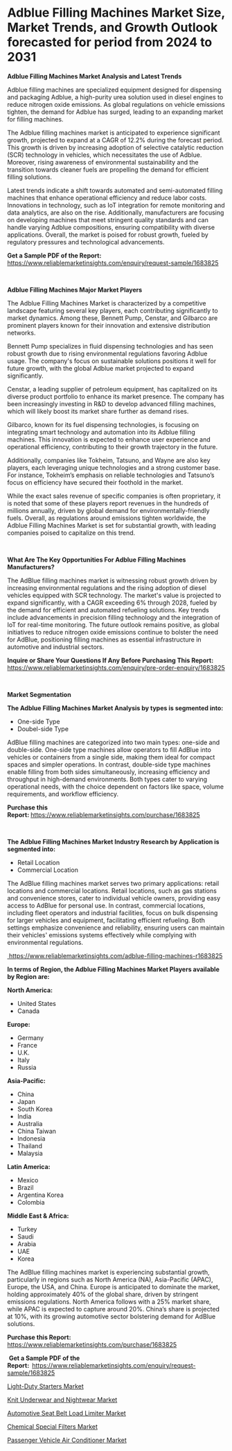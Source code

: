 <p><h1>Adblue Filling Machines Market Size, Market Trends, and Growth Outlook forecasted for period from 2024 to 2031</h1></p><p><strong>Adblue Filling Machines Market Analysis and Latest Trends</strong></p>
<p><p>Adblue filling machines are specialized equipment designed for dispensing and packaging Adblue, a high-purity urea solution used in diesel engines to reduce nitrogen oxide emissions. As global regulations on vehicle emissions tighten, the demand for Adblue has surged, leading to an expanding market for filling machines.</p><p>The Adblue filling machines market is anticipated to experience significant growth, projected to expand at a CAGR of 12.2% during the forecast period. This growth is driven by increasing adoption of selective catalytic reduction (SCR) technology in vehicles, which necessitates the use of Adblue. Moreover, rising awareness of environmental sustainability and the transition towards cleaner fuels are propelling the demand for efficient filling solutions.</p><p>Latest trends indicate a shift towards automated and semi-automated filling machines that enhance operational efficiency and reduce labor costs. Innovations in technology, such as IoT integration for remote monitoring and data analytics, are also on the rise. Additionally, manufacturers are focusing on developing machines that meet stringent quality standards and can handle varying Adblue compositions, ensuring compatibility with diverse applications. Overall, the market is poised for robust growth, fueled by regulatory pressures and technological advancements.</p></p>
<p><strong>Get a Sample PDF of the Report:&nbsp;</strong> <a href="https://www.reliablemarketinsights.com/enquiry/request-sample/1683825?utm_campaign=1340&utm_medium=2&utm_source=Github&utm_content=ia&utm_term=15102024&utm_id=adblue-filling-machines">https://www.reliablemarketinsights.com/enquiry/request-sample/1683825</a></p>
<p>&nbsp;</p>
<p><strong>Adblue Filling Machines Major Market Players</strong></p>
<p><p>The Adblue Filling Machines Market is characterized by a competitive landscape featuring several key players, each contributing significantly to market dynamics. Among these, Bennett Pump, Censtar, and Gilbarco are prominent players known for their innovation and extensive distribution networks. </p><p>Bennett Pump specializes in fluid dispensing technologies and has seen robust growth due to rising environmental regulations favoring Adblue usage. The company's focus on sustainable solutions positions it well for future growth, with the global Adblue market projected to expand significantly.</p><p>Censtar, a leading supplier of petroleum equipment, has capitalized on its diverse product portfolio to enhance its market presence. The company has been increasingly investing in R&D to develop advanced filling machines, which will likely boost its market share further as demand rises.</p><p>Gilbarco, known for its fuel dispensing technologies, is focusing on integrating smart technology and automation into its Adblue filling machines. This innovation is expected to enhance user experience and operational efficiency, contributing to their growth trajectory in the future.</p><p>Additionally, companies like Tokheim, Tatsuno, and Wayne are also key players, each leveraging unique technologies and a strong customer base. For instance, Tokheim’s emphasis on reliable technologies and Tatsuno’s focus on efficiency have secured their foothold in the market.</p><p>While the exact sales revenue of specific companies is often proprietary, it is noted that some of these players report revenues in the hundreds of millions annually, driven by global demand for environmentally-friendly fuels. Overall, as regulations around emissions tighten worldwide, the Adblue Filling Machines Market is set for substantial growth, with leading companies poised to capitalize on this trend.</p></p>
<p>&nbsp;</p>
<p><strong>What Are The Key Opportunities For Adblue Filling Machines Manufacturers?</strong></p>
<p><p>The AdBlue filling machines market is witnessing robust growth driven by increasing environmental regulations and the rising adoption of diesel vehicles equipped with SCR technology. The market's value is projected to expand significantly, with a CAGR exceeding 6% through 2028, fueled by the demand for efficient and automated refueling solutions. Key trends include advancements in precision filling technology and the integration of IoT for real-time monitoring. The future outlook remains positive, as global initiatives to reduce nitrogen oxide emissions continue to bolster the need for AdBlue, positioning filling machines as essential infrastructure in automotive and industrial sectors.</p></p>
<p><strong>Inquire or Share Your Questions If Any Before Purchasing This Report:</strong> <a href="https://www.reliablemarketinsights.com/enquiry/pre-order-enquiry/1683825?utm_campaign=1340&utm_medium=2&utm_source=Github&utm_content=ia&utm_term=15102024&utm_id=adblue-filling-machines">https://www.reliablemarketinsights.com/enquiry/pre-order-enquiry/1683825</a></p>
<p>&nbsp;</p>
<p><strong>Market Segmentation</strong></p>
<p><strong>The Adblue Filling Machines Market Analysis by types is segmented into:</strong></p>
<p><ul><li>One-side Type</li><li>Doubel-side Type</li></ul></p>
<p><p>AdBlue filling machines are categorized into two main types: one-side and double-side. One-side type machines allow operators to fill AdBlue into vehicles or containers from a single side, making them ideal for compact spaces and simpler operations. In contrast, double-side type machines enable filling from both sides simultaneously, increasing efficiency and throughput in high-demand environments. Both types cater to varying operational needs, with the choice dependent on factors like space, volume requirements, and workflow efficiency.</p></p>
<p><strong>Purchase this Report:&nbsp;</strong><a href="https://www.reliablemarketinsights.com/purchase/1683825?utm_campaign=1340&utm_medium=2&utm_source=Github&utm_content=ia&utm_term=15102024&utm_id=adblue-filling-machines">https://www.reliablemarketinsights.com/purchase/1683825</a></p>
<p>&nbsp;</p>
<p><strong>The Adblue Filling Machines Market Industry Research by Application is segmented into:</strong></p>
<p><ul><li>Retail Location</li><li>Commercial Location</li></ul></p>
<p><p>The AdBlue filling machines market serves two primary applications: retail locations and commercial locations. Retail locations, such as gas stations and convenience stores, cater to individual vehicle owners, providing easy access to AdBlue for personal use. In contrast, commercial locations, including fleet operators and industrial facilities, focus on bulk dispensing for larger vehicles and equipment, facilitating efficient refueling. Both settings emphasize convenience and reliability, ensuring users can maintain their vehicles' emissions systems effectively while complying with environmental regulations.</p></p>
<p><a href="https://www.reliablemarketinsights.com/adblue-filling-machines-r1683825?utm_campaign=1340&utm_medium=2&utm_source=Github&utm_content=ia&utm_term=15102024&utm_id=adblue-filling-machines">&nbsp;https://www.reliablemarketinsights.com/adblue-filling-machines-r1683825</a></p>
<p><strong>In terms of Region, the Adblue Filling Machines Market Players available by Region are:</strong></p>
<p>
    <p> <strong> North America: </strong>
        <ul>
            <li>United States</li>
            <li>Canada</li>
        </ul>
        </p> 
    <p> <strong> Europe: </strong>
        <ul>
            <li>Germany</li>
            <li>France</li>
            <li>U.K.</li>
            <li>Italy</li>
            <li>Russia</li>
        </ul>
        </p> 
    <p> <strong> Asia-Pacific: </strong>
        <ul>
            <li>China</li>
            <li>Japan</li>
            <li>South Korea</li>
            <li>India</li>
            <li>Australia</li>
            <li>China Taiwan</li>
            <li>Indonesia</li>
            <li>Thailand</li>
            <li>Malaysia</li>
        </ul>
        </p> 
    <p> <strong> Latin America: </strong>
        <ul>
            <li>Mexico</li>
            <li>Brazil</li>
            <li>Argentina Korea</li>
            <li>Colombia</li>
        </ul>
        </p> 
    <p> <strong> Middle East & Africa: </strong>
        <ul>
            <li>Turkey</li>
            <li>Saudi</li>
            <li>Arabia</li>
            <li>UAE</li>
            <li>Korea</li>
        </ul>
    </p>
    </p>
<p><p>The AdBlue filling machines market is experiencing substantial growth, particularly in regions such as North America (NA), Asia-Pacific (APAC), Europe, the USA, and China. Europe is anticipated to dominate the market, holding approximately 40% of the global share, driven by stringent emissions regulations. North America follows with a 25% market share, while APAC is expected to capture around 20%. China’s share is projected at 10%, with its growing automotive sector bolstering demand for AdBlue solutions.</p></p>
<p><strong>Purchase this Report: </strong><a href="https://www.reliablemarketinsights.com/purchase/1683825?utm_campaign=1340&utm_medium=2&utm_source=Github&utm_content=ia&utm_term=15102024&utm_id=adblue-filling-machines">https://www.reliablemarketinsights.com/purchase/1683825</a></p>
<p>&nbsp;<strong>Get a Sample PDF of the Report:&nbsp;&nbsp;</strong><a href="https://www.reliablemarketinsights.com/enquiry/request-sample/1683825?utm_campaign=1340&utm_medium=2&utm_source=Github&utm_content=ia&utm_term=15102024&utm_id=adblue-filling-machines">https://www.reliablemarketinsights.com/enquiry/request-sample/1683825</a></p>
<p><strong></strong></p>
<p><p><a href="https://www.linkedin.com/pulse/comprehensive-light-duty-starters-market-report-regional-analysis-ujhef?trk=public_post_embed_feed-article-content&utm_campaign=1340&utm_medium=2&utm_source=Github&utm_content=ia&utm_term=15102024&utm_id=adblue-filling-machines">Light-Duty Starters Market</a></p><p><a href="https://github.com/WillieWoodard/Market-Research-Report-List-6/blob/main/knit-underwear-and-nightwear-market.md?utm_campaign=1340&utm_medium=2&utm_source=Github&utm_content=ia&utm_term=15102024&utm_id=adblue-filling-machines">Knit Underwear and Nightwear Market</a></p><p><a href="https://www.linkedin.com/pulse/global-automotive-seat-belt-load-limiter-market-opportunities-wxu2f?trk=public_post_embed_feed-article-content&utm_campaign=1340&utm_medium=2&utm_source=Github&utm_content=ia&utm_term=15102024&utm_id=adblue-filling-machines">Automotive Seat Belt Load Limiter Market</a></p><p><a href="https://www.linkedin.com/pulse/chemical-special-filters-market-industry-trends-forecast-period-zjp0f?trk=public_post_embed_feed-article-content&utm_campaign=1340&utm_medium=2&utm_source=Github&utm_content=ia&utm_term=15102024&utm_id=adblue-filling-machines">Chemical Special Filters Market</a></p><p><a href="https://www.linkedin.com/pulse/global-passenger-vehicle-air-conditioner-market-analysis-r0lxf?trk=public_post_embed_feed-article-content&utm_campaign=1340&utm_medium=2&utm_source=Github&utm_content=ia&utm_term=15102024&utm_id=adblue-filling-machines">Passenger Vehicle Air Conditioner Market</a></p></p>